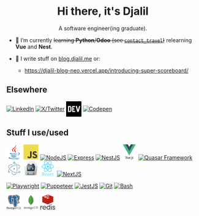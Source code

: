 <h1 align="center">Hi there, it's Djalil</h1>
<div align="center">A software engineer(ing graduate).</div>

- 🌱 I’m currently
  ~~learning **Python**/**Odoo** (see [`contact_travel`](https://github.com/djalilhebal/contact_travel))~~
  relearning **Vue** and **Nest**.

- 📝 I write stuff on [blog.djalil.me](https://blog.djalil.me) or:
  * https://djalil-blog-neo.vercel.app/introducing-super-scoreboard/

<h2 align="left">Elsewhere</h2>
<p align="left">
<a href="https://linkedin.com/in/abdeldjalilhebal"><img alt="LinkedIn" height="40" align="center" src="https://cdn.jsdelivr.net/gh/devicons/devicon@latest/icons/linkedin/linkedin-plain.svg" /></a>
<a href="https://twitter.com/djalilhebal"><img alt="X/Twitter" align="center" height="40" src="https://cdn.jsdelivr.net/gh/devicons/devicon@latest/icons/twitter/twitter-original.svg" /></a>
<a href="https://dev.to/djalilhebal"><img alt="DEV" align="center" height="40" src="./assets//dev-black.png" /></a>
<a href="https://codepen.io/djalilhebal"><img alt="Codepen" align="center" height="40" src="https://cdn.jsdelivr.net/gh/devicons/devicon@latest/icons/codepen/codepen-original.svg"/></a>
</p>

<h2 align="left">Stuff I use/used</h2>
<p align="left">
<a href="https://www.java.com"><img alt="Java" src="https://raw.githubusercontent.com/devicons/devicon/master/icons/java/java-original.svg" height="40"/></a>
<!-- JavaScript -->
<a href="https://developer.mozilla.org/en-US/docs/Web/JavaScript"><img alt="JavaScript" src="https://raw.githubusercontent.com/devicons/devicon/master/icons/javascript/javascript-original.svg" height="40"/></a> 
<a href="https://nodejs.org"><img alt="NodeJS" height="40" src="https://cdn.jsdelivr.net/gh/devicons/devicon@latest/icons/nodejs/nodejs-original.svg" /></a>
<a href="https://expressjs.com"><img alt="Express" height="40" src="https://cdn.jsdelivr.net/gh/devicons/devicon@latest/icons/express/express-original.svg"/></a> 
<a href="https://docs.nestjs.com"><img alt="NestJS" src="https://cdn.jsdelivr.net/gh/devicons/devicon@latest/icons/nestjs/nestjs-original.svg" height="40" /></a>
<a href="https://vuejs.org"><img alt="VueJS" src="https://raw.githubusercontent.com/devicons/devicon/master/icons/vuejs/vuejs-original-wordmark.svg" height="40"/></a>
<a href="https://quasar.dev"><img alt="Quasar Framework" height="40" src="https://cdn.jsdelivr.net/gh/devicons/devicon@latest/icons/quasar/quasar-original.svg"/></a>
<a href="https://www.electronjs.org"><img alt="Electron" src="https://raw.githubusercontent.com/devicons/devicon/master/icons/electron/electron-original.svg" height="40"/></a> 
<a href="https://cordova.apache.org"><img alt="Apache Cordova" height="40" src="./assets/cordova_128.png"/></a>
<!-- React -->
<a href="https://reactjs.org"><img alt="React" src="https://raw.githubusercontent.com/devicons/devicon/master/icons/react/react-original-wordmark.svg" height="40"/></a>
<a href="https://nextjs.org"><img alt="NextJS" height="40" src="https://cdn.jsdelivr.net/gh/devicons/devicon@latest/icons/nextjs/nextjs-original.svg" /></a> 

<!-- Meh -->
<a href="https://playwright.dev"><img alt="Playwright" height="40" src="https://cdn.jsdelivr.net/gh/devicons/devicon@latest/icons/playwright/playwright-original.svg" /></a>
<a href="https://github.com/puppeteer/puppeteer"><img alt="Puppeteer" height="40" src="https://cdn.jsdelivr.net/gh/devicons/devicon@latest/icons/puppeteer/puppeteer-original.svg"/></a>
<a href="https://jestjs.io"><img alt="JestJS" height="40" src="https://cdn.jsdelivr.net/gh/devicons/devicon@latest/icons/jest/jest-plain.svg"/></a>
<a href="https://git-scm.com"><img alt="Git" height="40" src="https://cdn.jsdelivr.net/gh/devicons/devicon@latest/icons/git/git-original.svg"/></a>
<a href="https://www.gnu.org/software/bash/"><img alt="Bash" height="40" src="https://cdn.jsdelivr.net/gh/devicons/devicon@latest/icons/bash/bash-original.svg"  /></a>

<!-- Databases -->
<a href="https://www.postgresql.org"><img alt="PostgreSQL" src="https://raw.githubusercontent.com/devicons/devicon/master/icons/postgresql/postgresql-original-wordmark.svg" height="40"/></a>
<a href="https://www.mongodb.com"><img alt="MongoDB" src="https://raw.githubusercontent.com/devicons/devicon/master/icons/mongodb/mongodb-original-wordmark.svg" height="40"/></a>
<a href="https://redis.io"><img alt="Redis" src="https://raw.githubusercontent.com/devicons/devicon/master/icons/redis/redis-original-wordmark.svg" height="40"/></a>

</p>
